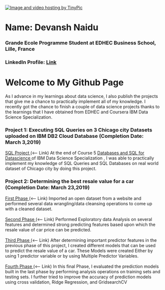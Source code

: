 <a href="http://tinypic.com?ref=2euk6c7" target="_blank"><img src="http://i63.tinypic.com/2euk6c7.png" border="0" alt="Image and video hosting by TinyPic"></a>
# Name: Devansh Naidu <br/>
### Grande Ecole Programme Student at EDHEC Business School, Lille, France <br/>
### LinkedIn Profile: <a href = "https://www.linkedin.com/in/devanshnaidu/"> Link </a>

# Welcome to My Github Page

As I advance in my learnings about data science, I also publish the projects that give me a chance to practically implement all of my knowledge. I recently got the chance to finish a couple of data science projects thanks to the learnings that I have obtained from EDHEC and Coursera IBM Data Science Specialization.

### Project 1: Executing SQL Queries on 3 Chicago city Datasets uploaded on IBM DB2 Cloud Database  (Completion Date: March 3,2019) <br/>
<a href = "https://gist.github.com/Devansh93/fed65c26fd5eea170a853a79f989f38b"> SQL Project </a> (<-- Link) At the end of Course 5 <a href = "https://www.coursera.org/learn/sql-data-science"> Databases and SQL for Datascience </a> of IBM Data Science Specialization , I was able to practically implement my knowledge of SQL Queries and SQL Databases on real world dataset of Chicago city by doing this project.

### Project 2: Determining the best resale value for a car (Completion Date: March 23,2019) <br/>
<a href = "https://gist.github.com/Devansh93/07b6979b71cb92952e6ea106119f24d2"> First Phase </a> (<-- Link) Imported an open dataset from a website and performed several data wrangling/data cleansing operations to come up with a cleaned dataset. <br/><br/>
<a href = "https://gist.github.com/Devansh93/f7724507f590cfae1e7f3a6c14067aab"> Second Phase </a> (<-- Link) Performed Exploratory data Analysis on several features and determined strong predicting features based upon which the resale value of car price can be predicted. <br/><br/>
<a href = "https://gist.github.com/Devansh93/734efa2e52dcf2e6978dae3c4e84f5b6"> Third Phase </a> (<-- Link) After determining important predictor features in the previous phase of this project, I created different models that can be used to predict the resale value of a car. These Models were created Either by using 1 predictor variable or by using Multiple Predictor Variables. <br/><br/>
<a href = "https://gist.github.com/Devansh93/6cfd964b386058e69b5d49e94f65b164"> Fourth Phase </a> (<-- Link) In this final Phase, I evaluated the prediction models built in the last phase by performing analysis operations on training sets and testing sets. I further tried to improve the accuracy of prediction models using cross validation, Ridge Regression, and GridsearchCV <br/><br/>



